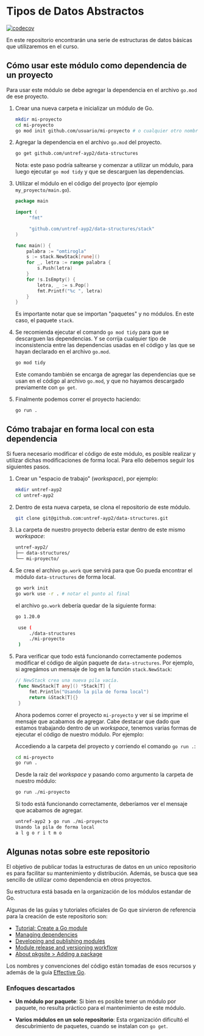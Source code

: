 # Tipos de Datos Abstractos

[![codecov](https://codecov.io/gh/untref-ayp2/data-structures/graph/badge.svg?token=LIV0D9PK0X)](https://codecov.io/gh/untref-ayp2/data-structures)

En este repositorio encontrarán una serie de estructuras de datos básicas que
utilizaremos en el curso.

## Cómo usar este módulo como dependencia de un proyecto

Para usar este módulo se debe agregar la dependencia en el archivo `go.mod` de
ese proyecto.

1. Crear una nueva carpeta e inicializar un módulo de Go.

   ```bash
   mkdir mi-proyecto
   cd mi-proyecto
   go mod init github.com/usuario/mi-proyecto # o cualquier otro nombre
   ```

2. Agregar la dependencia en el archivo `go.mod` del proyecto.

   ```bash
   go get github.com/untref-ayp2/data-structures
   ```

   Nota: este paso podría saltearse y comenzar a utilizar un módulo, para luego
   ejecutar `go mod tidy` y que se descarguen las dependencias.

3. Utilizar el módulo en el código del proyecto (por ejemplo
   `my_proyecto/main.go`).

   ```go
   package main

   import (
        "fmt"

        "github.com/untref-ayp2/data-structures/stack"
   )

   func main() {
       palabra := "omtirogla"
       s := stack.NewStack[rune]()
       for _, letra := range palabra {
           s.Push(letra)
       }
       for !s.IsEmpty() {
           letra, _ := s.Pop()
           fmt.Printf("%c ", letra)
       }
   }
   ```

   Es importante notar que se importan "paquetes" y no módulos. En este caso, el
   paquete `stack`.

4. Se recomienda ejecutar el comando `go mod tidy` para que se descarguen
   las dependencias. Y se corrija cualquier tipo de inconsistencia entre las
   dependencias usadas en el código y las que se hayan declarado en el archivo
   `go.mod`.

   ```bash
   go mod tidy
   ```

   Este comando también se encarga de agregar las dependencias que se usan en el
   código al archivo `go.mod`, y que no hayamos descargado previamente con
   `go get`.

5. Finalmente podemos correr el proyecto haciendo:

   ```bash
   go run .
   ```

## Cómo trabajar en forma local con esta dependencia

Si fuera necesario modificar el código de este módulo, es posible realizar y
utilizar dichas modificaciones de forma local. Para ello debemos seguir los
siguientes pasos.

1. Crear un "espacio de trabajo" (_workspace_), por ejemplo:

   ```bash
   mkdir untref-ayp2
   cd untref-ayp2
   ```

2. Dentro de esta nueva carpeta, se clona el repositorio de este módulo.

   ```bash
   git clone git@github.com:untref-ayp2/data-structures.git
   ```

3. La carpeta de nuestro proyecto debería estar dentro de este mismo
   _workspace_:

   ```bash
   untref-ayp2/
   ├── data-structures/
   └── mi-proyecto/
   ```

4. Se crea el archivo `go.work` que servirá para que Go pueda encontrar el
   módulo `data-structures` de forma local.

   ```bash
   go work init
   go work use -r . # notar el punto al final
   ```

   el archivo `go.work` debería quedar de la siguiente forma:

   ```bash
   go 1.20.0

    use (
        ./data-structures
        ./mi-proyecto
    )
   ```

5. Para verificar que todo está funcionando correctamente podemos modificar el
   código de algún paquete de `data-structures`. Por ejemplo, si agregámos un
   mensaje de log en la función `stack.NewStack`:

   ```go
   // NewStack crea una nueva pila vacía.
    func NewStack[T any]() *Stack[T] {
        fmt.Println("Usando la pila de forma local")
        return &Stack[T]{}
    }
   ```

   Ahora podemos correr el proyecto `mi-proyecto` y ver si se imprime el mensaje
   que acabamos de agregar. Cabe destacar que dado que estamos trabajando dentro
   de un _workspace_, tenemos varias formas de ejecutar el código de nuestro
   módulo. Por ejemplo:

   Accediendo a la carpeta del proyecto y corriendo el comando `go run .`:

   ```bash
   cd mi-proyecto
   go run .
   ```

   Desde la raíz del _workspace_ y pasando como argumento la carpeta de nuestro
   módulo:

   ```bash
   go run ./mi-proyecto
   ```

   Si todo está funcionando correctamente, deberíamos ver el mensaje que
   acabamos de agregar.

   ```bash
   untref-ayp2 ❯ go run ./mi-proyecto
   Usando la pila de forma local
   a l g o r i t m o
   ```

## Algunas notas sobre este repositorio

El objetivo de publicar todas la estructuras de datos en un unico repositorio es
para facilitar su mantenimiento y distribución. Además, se busca que sea
sencillo de utilizar como dependencia en otros proyectos.

Su estructura está basada en la organización de los módulos estandar de Go.

Algunas de las guías y tutoriales oficiales de Go que sirvieron de referencia
para la creación de este repositorio son:

- [Tutorial: Create a Go module](https://golang.org/doc/tutorial/create-module)
- [Managing dependencies](https://go.dev/doc/modules/managing-dependencies)
- [Developing and publishing modules](https://go.dev/doc/modules/developing)
- [Module release and versioning workflow](https://go.dev/doc/modules/release-workflow)
- [About pkgsite > Adding a package](https://pkg.go.dev/about#adding-a-package)

Los nombres y convenciones del código están tomadas de esos recursos y además de
la guía [Effective Go](https://golang.org/doc/effective_go).

### Enfoques descartados

- **Un módulo por paquete**: Si bien es posible tener un módulo por paquete, no
  resulta práctico para el mantenimiento de este módulo.

- **Varios módulos en un solo repositorio**: Esta organización dificultó el
  descubrimiento de paquetes, cuando se instalan con `go get`.
